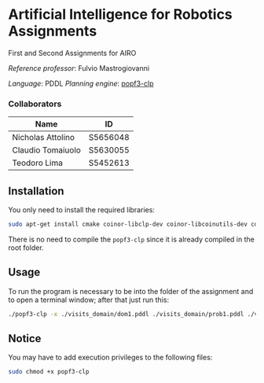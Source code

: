 # Artificial Intelligence for Robotics Assignments
First and Second Assignments for AIRO

*Reference professor*: Fulvio Mastrogiovanni

*Language*: PDDL
*Planning engine*: [popf3-clp](https://github.com/popftif/popf-tif)

### Collaborators

| Name                  | ID       |
| --------------------- |:--------:|
| Nicholas Attolino     | S5656048 |
| Claudio Tomaiuolo     | S5630055 |
| Teodoro Lima          | S5452613 |

## Installation

You only need to install the required libraries:
```sh
sudo apt-get install cmake coinor-libclp-dev coinor-libcoinutils-dev coinor-libosi-dev coinor-libcbc-dev coinor-libcgl-dev doxygen bison flex
```

There is no need to compile the `popf3-clp` since it is already compiled in the root folder.

## Usage

To run the program is necessary to be into the folder of the assignment and to open a terminal window; after that just run this:
```sh
./popf3-clp -x ./visits_domain/dom1.pddl ./visits_domain/prob1.pddl ./visits_module/build/libVisits.so ./visits_domain/region
```

## Notice

You may have to add execution privileges to the following files:
```sh
sudo chmod +x popf3-clp
```
